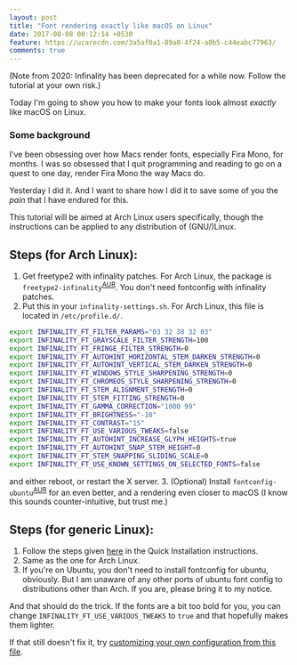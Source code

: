 ```yaml
---
layout: post
title: "Font rendering exactly like macOS on Linux"
date: 2017-08-08 00:12:14 +0530
feature: https://ucarecdn.com/3a5af0a1-89a0-4f24-a0b5-c44eabc77963/
comments: true
---
```

(Note from 2020: Infinality has been deprecated for a while now. Follow the tutorial at your own risk.)


Today I'm going to show you how to make your fonts look almost *exactly* like macOS on Linux.

### Some background

I've been obsessing over how Macs render fonts, especially Fira Mono, for months. I was so obsessed that I quit programming and reading to go on a quest to one day, render Fira Mono the way Macs do.

Yesterday I did it. And I want to share how I did it to save some of you the *pain* that I have endured for this.

This tutorial will be aimed at Arch Linux users specifically, though the instructions can be applied to any distribution of (GNU/)Linux.


## Steps (for Arch Linux):

1. Get freetype2 with infinality patches. For Arch Linux, the package is `freetype2-infinality`<sup>[AUR](https://aur.archlinux.org/packages/freetype2-infinality/)</sup>. You don't need fontconfig with infinality patches.
2. Put this in your `infinality-settings.sh`. For Arch Linux, this file is located in `/etc/profile.d/`.
```sh
export INFINALITY_FT_FILTER_PARAMS="03 32 38 32 03"
export INFINALITY_FT_GRAYSCALE_FILTER_STRENGTH=100
export INFINALITY_FT_FRINGE_FILTER_STRENGTH=0
export INFINALITY_FT_AUTOHINT_HORIZONTAL_STEM_DARKEN_STRENGTH=0
export INFINALITY_FT_AUTOHINT_VERTICAL_STEM_DARKEN_STRENGTH=0
export INFINALITY_FT_WINDOWS_STYLE_SHARPENING_STRENGTH=0
export INFINALITY_FT_CHROMEOS_STYLE_SHARPENING_STRENGTH=0
export INFINALITY_FT_STEM_ALIGNMENT_STRENGTH=0
export INFINALITY_FT_STEM_FITTING_STRENGTH=0
export INFINALITY_FT_GAMMA_CORRECTION="1000 99"
export INFINALITY_FT_BRIGHTNESS="-10"
export INFINALITY_FT_CONTRAST="15"
export INFINALITY_FT_USE_VARIOUS_TWEAKS=false
export INFINALITY_FT_AUTOHINT_INCREASE_GLYPH_HEIGHTS=true
export INFINALITY_FT_AUTOHINT_SNAP_STEM_HEIGHT=0
export INFINALITY_FT_STEM_SNAPPING_SLIDING_SCALE=0
export INFINALITY_FT_USE_KNOWN_SETTINGS_ON_SELECTED_FONTS=false
 ```
and either reboot, or restart the X server.
3. (Optional) Install `fontconfig-ubuntu`<sup>[AUR](https://aur.archlinux.org/packages/fontconfig-ubuntu/)</sup> for an even better, and a rendering even closer to macOS (I know this sounds counter-intuitive, but trust me.)

## Steps (for generic Linux):
1. Follow the steps given [here](https://github.com/bohoomil/fontconfig-ultimate) in the Quick Installation instructions.
2. Same as the one for Arch Linux.
3. If you're on Ubuntu, you don't need to install fontconfig for ubuntu, obviously. But I am unaware of any other ports of ubuntu font config to distributions other than Arch. If you are, please bring it to my notice.


And that should do the trick. If the fonts are a bit too bold for you, you can change `INFINALITY_FT_USE_VARIOUS_TWEAKS` to `true` and that hopefully makes them lighter.

If that still doesn't fix it, try [customizing your own configuration from this file](https://github.com/bohoomil/fontconfig-ultimate/blob/master/freetype/generic_settings/infinality-settings.sh).



